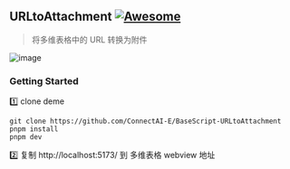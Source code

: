 ## URLtoAttachment [![Awesome](https://cdn.rawgit.com/sindresorhus/awesome/d7305f38d29fed78fa85652e3a63e154dd8e8829/media/badge.svg)](https://github.com/connectai-e/awesome-basescript)

> 将多维表格中的 URL 转换为附件

![image](https://github.com/ConnectAI-E/BaseScript-URLtoAttachment/assets/110169811/765568c6-843e-4ba1-87f1-4278fa9f6bdb)


### Getting Started
1️⃣ clone deme
```
git clone https://github.com/ConnectAI-E/BaseScript-URLtoAttachment
pnpm install
pnpm dev
```
2️⃣ 复制 http://localhost:5173/ 到 多维表格 webview 地址


